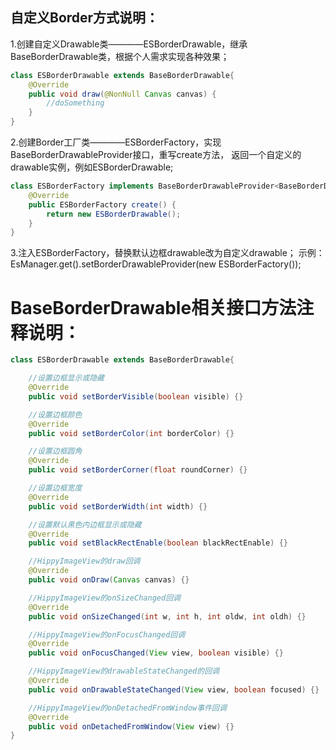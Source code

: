 ## 自定义Border方式说明：

1.创建自定义Drawable类————ESBorderDrawable，继承BaseBorderDrawable类，根据个人需求实现各种效果；
```java
class ESBorderDrawable extends BaseBorderDrawable{
    @Override
    public void draw(@NonNull Canvas canvas) {
        //doSomething
    }
}
```

2.创建Border工厂类————ESBorderFactory，实现BaseBorderDrawableProvider<BaseBorderDrawable>接口，重写create方法，
返回一个自定义的drawable实例，例如ESBorderDrawable;
```java
class ESBorderFactory implements BaseBorderDrawableProvider<BaseBorderDrawable>{
    @Override
    public ESBorderFactory create() {
        return new ESBorderDrawable();
    }
}
```

3.注入ESBorderFactory，替换默认边框drawable改为自定义drawable；
示例：EsManager.get().setBorderDrawableProvider(new ESBorderFactory());

# BaseBorderDrawable相关接口方法注释说明：
```java
class ESBorderDrawable extends BaseBorderDrawable{

    //设置边框显示或隐藏
    @Override
    public void setBorderVisible(boolean visible) {}

    //设置边框颜色
    @Override
    public void setBorderColor(int borderColor) {}

    //设置边框圆角
    @Override
    public void setBorderCorner(float roundCorner) {}

    //设置边框宽度
    @Override
    public void setBorderWidth(int width) {}

    //设置默认黑色内边框显示或隐藏
    @Override
    public void setBlackRectEnable(boolean blackRectEnable) {}

    //HippyImageView的draw回调
    @Override
    public void onDraw(Canvas canvas) {}

    //HippyImageView的onSizeChanged回调
    @Override
    public void onSizeChanged(int w, int h, int oldw, int oldh) {}

    //HippyImageView的onFocusChanged回调
    @Override
    public void onFocusChanged(View view, boolean visible) {}

    //HippyImageView的drawableStateChanged的回调
    @Override
    public void onDrawableStateChanged(View view, boolean focused) {}

    //HippyImageView的onDetachedFromWindow事件回调
    @Override
    public void onDetachedFromWindow(View view) {}
}
```
